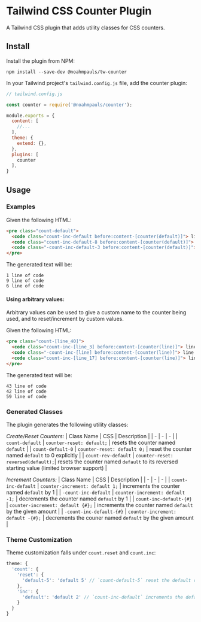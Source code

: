 # Tailwind CSS Counter Plugin

A Tailwind CSS plugin that adds utility classes for CSS counters.

## Install

Install the plugin from NPM:

```
npm install --save-dev @noahmpauls/tw-counter
```

In your Tailwind project's `tailwind.config.js` file, add the counter plugin:

```js
// tailwind.config.js

const counter = require('@noahmpauls/counter');

module.exports = {
  content: [
    //...
  ],
  theme: {
    extend: {},
  },
  plugins: [
    counter
  ],
}
```

## Usage

### Examples

Given the following HTML:

```html
<pre class="count-default">
  <code class="count-inc-default before:content-[counter(default)]"> line of code</code>
  <code class="count-inc-default-8 before:content-[counter(default)]"> line of code</code>
  <code class="-count-inc-default-3 before:content-[counter(default)]"> line of code</code>
</pre>
```

The generated text will be:

```
1 line of code
9 line of code
6 line of code
```

#### Using arbitrary values:

Arbitrary values can be used to give a custom name to the counter being used, and to reset/increment by custom values.

Given the following HTML:

```html
<pre class="count-[line_40]">
  <code class="count-inc-[line_3] before:content-[counter(line)]"> line of code</code>
  <code class="-count-inc-[line] before:content-[counter(line)]"> line of code</code>
  <code class="count-inc-[line_17] before:content-[counter(line)]"> line of code</code>
</pre>
```

The generated text will be:

```
43 line of code
42 line of code
59 line of code
```

### Generated Classes

The plugin generates the following utility classes:

*Create/Reset Counters:*
| Class Name | CSS | Description |
| - | - | - |
| `count-default` | `counter-reset: default;` | resets the counter named `default` |
| `count-default-0` | `counter-reset: default 0;` | reset the counter named `default` to 0 explicitly |
| `count-rev-default` | `counter-reset: reversed(default);`| resets the counter named `default` to its reversed starting value (limited browser support) |

*Increment Counters:*
| Class Name | CSS | Description |
| - | - | - |
| `count-inc-default` | `counter-increment: default 1;` | increments the counter named `default` by 1 |
| `-count-inc-default` | `counter-increment: default -1;` | decrements the counter named `default` by 1 |
| `count-inc-default-{#}` | `counter-increment: default {#};` | increments the counter named `default` by the given amount |
| `-count-inc-default-{#}` | `counter-increment: default -{#};` | decrements the couner named `default` by the given amount |

### Theme Customization

Theme customization falls under `count.reset` and `count.inc`:

```js
theme: {
  'count': {
    'reset': {
      'default-5': 'default 5' // `count-default-5` reset the default counter to 5
    },
    'inc': {
      'default': 'default 2' // `count-inc-default` increments the default counter by 2
    }
  }
}
```
